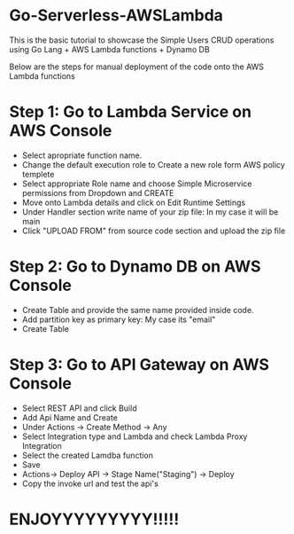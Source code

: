 # Go-Serverless-AWSLambda

This is the basic tutorial to showcase the Simple Users CRUD operations using Go Lang + AWS Lambda functions + Dynamo DB

Below are the steps for manual deployment of the code onto the AWS Lambda functions

# Step 1: Go to Lambda Service on AWS Console 
 - Select apropriate function name.
 - Change the default execution role to Create a new role form AWS policy templete
 - Select appropriate Role name and choose Simple Microservice permissions from Dropdown and CREATE
 - Move onto Lambda details and click on Edit Runtime Settings
 - Under Handler section write name of your zip file: In my case it will be main
 - Click "UPLOAD FROM" from source code section and upload the zip file 
 
# Step 2: Go to Dynamo DB on AWS Console 
  - Create Table and provide the same name provided inside code.
  - Add partition key as primary key: My case its "email"
  - Create Table
 
# Step 3: Go to API Gateway on AWS Console 
  - Select REST API and click Build
  - Add Api Name and Create 
  - Under Actions -> Create Method -> Any
  - Select Integration type and Lambda and check Lambda Proxy Integration
  - Select the created Lamdba function
  - Save
  - Actions-> Deploy API -> Stage Name("Staging") -> Deploy
  - Copy the invoke url and test the api's
  
  # ENJOYYYYYYYYY!!!!!
  
  

 

 
